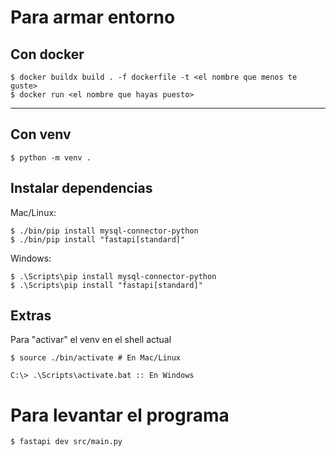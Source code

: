 # Para armar entorno  

## Con docker

```
$ docker buildx build . -f dockerfile -t <el nombre que menos te guste>
$ docker run <el nombre que hayas puesto>
```  

---

## Con venv  

```
$ python -m venv .
```  

## Instalar dependencias  

Mac/Linux:  

```
$ ./bin/pip install mysql-connector-python
$ ./bin/pip install "fastapi[standard]"
```  

Windows:  

```
$ .\Scripts\pip install mysql-connector-python
$ .\Scripts\pip install "fastapi[standard]"
```  

## Extras  

Para "activar" el venv en el shell actual
```
$ source ./bin/activate # En Mac/Linux
```  
```
C:\> .\Scripts\activate.bat :: En Windows
```  

# Para levantar el programa  

```
$ fastapi dev src/main.py
```  

